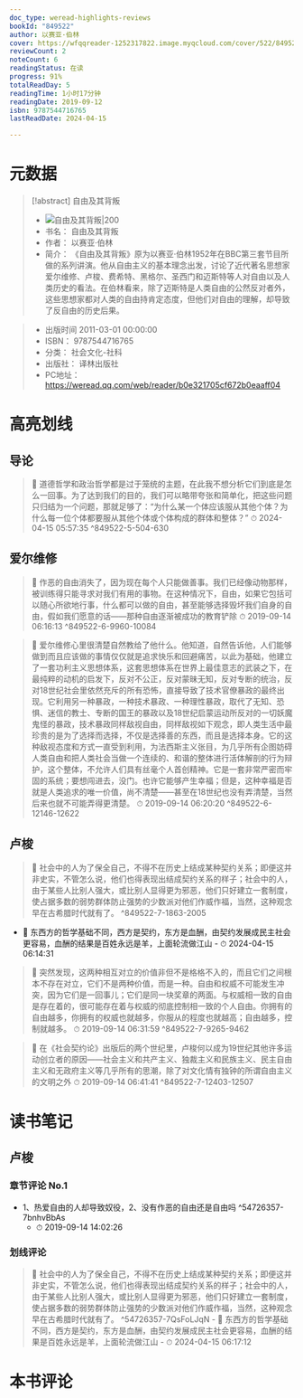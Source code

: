 ```yaml
---
doc_type: weread-highlights-reviews
bookId: "849522"
author: 以赛亚·伯林
cover: https://wfqqreader-1252317822.image.myqcloud.com/cover/522/849522/t7_849522.jpg
reviewCount: 2
noteCount: 6
readingStatus: 在读
progress: 91%
totalReadDay: 5
readingTime: 1小时17分钟
readingDate: 2019-09-12
isbn: 9787544716765
lastReadDate: 2024-04-15

---
```

# 元数据
> [!abstract] 自由及其背叛
> - ![ 自由及其背叛|200](https://wfqqreader-1252317822.image.myqcloud.com/cover/522/849522/t7_849522.jpg)
> - 书名： 自由及其背叛
> - 作者： 以赛亚·伯林
> - 简介： 《自由及其背叛》原为以赛亚·伯林1952年在BBC第三套节目所做的系列讲演。他从自由主义的基本理念出发，讨论了近代著名思想家爱尔维修、卢梭、费希特、黑格尔、圣西门和迈斯特等人对自由以及人类历史的看法。在伯林看来，除了迈斯特是人类自由的公然反对者外，这些思想家都对人类的自由持肯定态度，但他们对自由的理解，却导致了反自由的历史后果。

> - 出版时间 2011-03-01 00:00:00
> - ISBN： 9787544716765
> - 分类： 社会文化-社科
> - 出版社： 译林出版社
> - PC地址：https://weread.qq.com/web/reader/b0e321705cf672b0eaaff04

# 高亮划线

## 导论

> 📌 道德哲学和政治哲学都是过于笼统的主题，在此我不想分析它们到底是怎么一回事。为了达到我们的目的，我们可以略带夸张和简单化，把这些问题只归结为一个问题，那就足够了：“为什么某一个体应该服从其他个体？为什么每一位个体都要服从其他个体或个体构成的群体和整体？” 
> ⏱ 2024-04-15 05:57:35 ^849522-5-504-630

## 爱尔维修

> 📌 作恶的自由消失了，因为现在每个人只能做善事。我们已经像动物那样，被训练得只能寻求对我们有用的事物。在这种情况下，自由，如果它包括可以随心所欲地行事，什么都可以做的自由，甚至能够选择毁坏我们自身的自由，假如我们愿意的话——那种自由逐渐被成功的教育铲除 
> ⏱ 2019-09-14 06:16:13 ^849522-6-9960-10084

> 📌 爱尔维修心里很清楚自然教给了他什么。他知道，自然告诉他，人们能够做到而且应该做的事情仅仅就是追求快乐和回避痛苦，以此为基础，他建立了一套功利主义思想体系，这套思想体系在世界上最佳意志的武装之下，在最纯粹的动机的启发下，反对不公正，反对蒙昧无知，反对专断的统治，反对18世纪社会里依然充斥的所有恐怖，直接导致了技术官僚暴政的最终出现。它利用另一种暴政，一种技术暴政、一种理性暴政，取代了无知、恐惧、迷信的教士、专断的国王的暴政以及18世纪启蒙运动所反对的一切妖魔鬼怪的暴政，技术暴政同样敌视自由，同样敌视如下观念，即人类生活中最珍贵的是为了选择而选择，不仅是选择善的东西，而且是选择本身。它的这种敌视态度和方式一直受到利用，为法西斯主义张目，为几乎所有企图妨碍人类自由和把人类社会当做一个连续的、和谐的整体进行活体解剖的行为辩护，这个整体，不允许人们具有丝毫个人首创精神。它是一套非常严密而牢固的系统；要想闯进去，没门。也许它能够产生幸福；但是，这种幸福是否就是人类追求的唯一价值，尚不清楚——甚至在18世纪也没有弄清楚，当然后来也就不可能弄得更清楚。 
> ⏱ 2019-09-14 06:20:20 ^849522-6-12146-12622

## 卢梭

> 📌  社会中的人为了保全自己，不得不在历史上结成某种契约关系；即便这并非史实，不管怎么说，他们也得表现出结成契约关系的样子；社会中的人，由于某些人比别人强大，或比别人显得更为邪恶，他们只好建立一套制度，使占据多数的弱势群体防止强势的少数派对他们作威作福，当然，这种观念早在古希腊时代就有了。 ^849522-7-1863-2005
- 💭 东西方的哲学基础不同，西方是契约，东方是血酬，由契约发展成民主社会更容易，血酬的结果是百姓永远是羊，上面轮流做江山 - ⏱ 2024-04-15 06:14:31 

> 📌 突然发现，这两种相互对立的价值非但不是格格不入的，而且它们之间根本不存在对立，它们不是两种价值，而是一种。自由和权威不可能发生冲突，因为它们是一回事儿；它们是同一块奖章的两面。与权威相一致的自由是存在着的，很可能存在着与权威的彻底控制相一致的个人自由。你拥有的自由越多，你拥有的权威也就越多，你服从的程度也就越高；自由越多，控制就越多。 
> ⏱ 2019-09-14 06:31:59 ^849522-7-9265-9462

> 📌 在《社会契约论》出版后的两个世纪里，卢梭何以成为19世纪其他许多运动创立者的原因——社会主义和共产主义、独裁主义和民族主义、民主自由主义和无政府主义等几乎所有的思潮，除了对文化情有独钟的所谓自由主义的文明之外 
> ⏱ 2019-09-14 06:41:41 ^849522-7-12403-12507

# 读书笔记

## 卢梭

### 章节评论 No.1
- 1、热爱自由的人却导致奴役，2、没有作恶的自由还是自由吗 ^54726357-7bnhvBbAs
    - ⏱ 2019-09-14 14:02:26 
### 划线评论
> 📌 社会中的人为了保全自己，不得不在历史上结成某种契约关系；即便这并非史实，不管怎么说，他们也得表现出结成契约关系的样子；社会中的人，由于某些人比别人强大，或比别人显得更为邪恶，他们只好建立一套制度，使占据多数的弱势群体防止强势的少数派对他们作威作福，当然，这种观念早在古希腊时代就有了。  ^54726357-7QsFoLJqN
    - 💭 东西方的哲学基础不同，西方是契约，东方是血酬，由契约发展成民主社会更容易，血酬的结果是百姓永远是羊，上面轮流做江山
    - ⏱ 2024-04-15 06:17:12
   
# 本书评论
